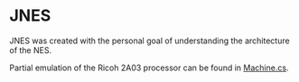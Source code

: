 # JNES

JNES was created with the personal goal of understanding the architecture of the NES.

Partial emulation of the Ricoh 2A03 processor can be found in [Machine.cs](https://github.com/jamieyello/JNES/blob/master/NES/Machine.cs).

